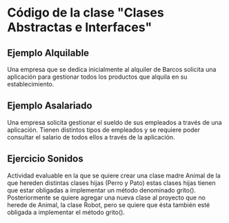 # Código de la clase "Clases Abstractas e Interfaces"

## Ejemplo Alquilable

Una empresa que se dedica inicialmente al alquiler de Barcos solicita una aplicación para gestionar todos los productos que alquila en su establecimiento.

## Ejemplo Asalariado

Una empresa solicita gestionar el sueldo de sus empleados a través de una aplicación. Tienen distintos tipos de empleados y se requiere poder consultar el salario de todos ellos a través de la aplicación.

## Ejercicio Sonidos

Actividad evaluable en la que se quiere crear una clase madre Animal de la que hereden distintas clases hijas (Perro y Pato) estas clases hijas tienen que estar obligadas a implementar un método denominado grito(). Posteriormente se quiere agregar una nueva clase al proyecto que no herede de Animal, la clase Robot, pero se quiere que ésta también esté obligada a implementar el método grito().

